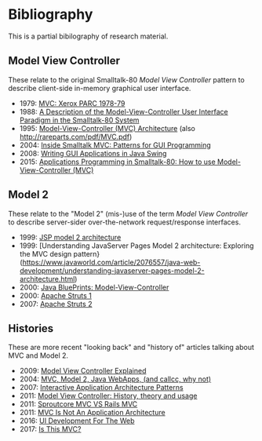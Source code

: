 # Bibliography

This is a partial bibilography of research material.

## Model View Controller

These relate to the original Smalltalk-80 _Model View Controller_ pattern to describe client-side in-memory graphical user interface.

- 1979: [MVC: Xerox PARC 1978-79](https://heim.ifi.uio.no/~trygver/themes/mvc/mvc-index.html)
- 1988: [A Description of the Model-View-Controller User Interface Paradigm in the Smalltalk-80 System](http://www.create.ucsb.edu/~stp/PostScript/mvc.pdf)
- 1995: [Model-View-Controller (MVC) Architecture](https://www.scribd.com/document/130366010/125469296-Model-View-Controller-MVC-Architecture) (also <http://rareparts.com/pdf/MVC.pdf>)
- 2004: [Inside Smalltalk MVC: Patterns for GUI Programming](http://pl.csie.ntut.edu.tw/~ctchen/pdf/InsideSmalltalkMVC-public.pdf)
- 2008: [Writing GUI Applications in Java Swing](http://etutorials.org/Linux+systems/red+hat+linux+9+professional+secrets/Part+V+Programming+Red+Hat+Linux/Chapter+26+Java+Programming/Writing+GUI+Applications+in+Java/)
- 2015: [Applications Programming in Smalltalk-80: How to use Model-View-Controller (MVC)](https://web.archive.org/web/20150518095937/http://st-www.cs.illinois.edu/users/smarch/st-docs/mvc.html)

## Model 2

These relate to the "Model 2" (mis-)use of the term _Model View Controller_ to describe server-sider over-the-network request/response interfaces.

- 1999: [JSP model 2 architecture](https://en.wikipedia.org/wiki/JSP_model_2_architecture)
- 1999: [Understanding JavaServer Pages Model 2 architecture: Exploring the MVC design pattern}(https://www.javaworld.com/article/2076557/java-web-development/understanding-javaserver-pages-model-2-architecture.html)
- 2000: [Java BluePrints: Model-View-Controller](http://www.oracle.com/technetwork/java/mvc-detailed-136062.html)
- 2000: [Apache Struts 1](https://en.wikipedia.org/wiki/Apache_Struts_1)
- 2007: [Apache Struts 2](https://en.wikipedia.org/wiki/Apache_Struts_2)

## Histories

These are more recent "looking back" and "history of" articles talking about MVC and Model 2.

- 2009: [Model View Controller Explained](https://www.tomdalling.com/software-design/model-view-controller-explained/)
- 2004: [MVC, Model 2, Java WebApps, (and callcc, why not)](http://kasparov.skife.org/blog/2004/11/05/)
- 2007: [Interactive Application Architecture Patterns](https://lostechies.com/derekgreer/2007/08/25/interactive-application-architecture/)
- 2011: [Model View Controller: History, theory and usage](https://web.archive.org/web/20110325084040/http://amix.dk/blog/post/19615)
- 2011: [Sproutcore MVC VS Rails MVC](https://gmoeck.github.io/2011/03/10/sproutcore-mvc-vs-rails-mvc.html)
- 2011: [MVC Is Not An Application Architecture](https://vimeo.com/40968850)
- 2016: [UI Development For The Web](https://web.archive.org/web/20161021220516/http://chadhietala.com/application/architecture/2013/10/02/UI-Development-For-The-Web.html)
- 2017: [Is This MVC?](https://www.reddit.com/r/webdev/comments/4d07l8/is_this_mvc/d1mq3yl/)
